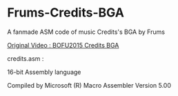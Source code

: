 # Frums-Credits-BGA
 A fanmade ASM code of music Credits's BGA by Frums

[Original Video : BOFU2015 Credits BGA](https://m.youtube.com/watch?v=EOTAWLaDa58)



credits.asm :

16-bit Assembly language

Compiled by Microsoft (R) Macro Assembler Version 5.00 